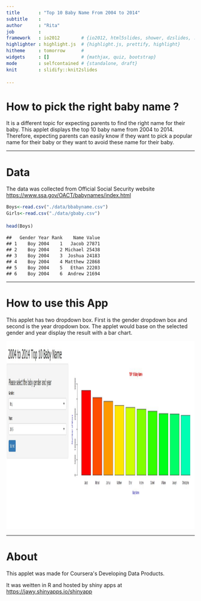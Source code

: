 ```yaml
---
title       : "Top 10 Baby Name From 2004 to 2014"
subtitle    : 
author      : "Rita"
job         : 
framework   : io2012        # {io2012, html5slides, shower, dzslides, ...}
highlighter : highlight.js  # {highlight.js, prettify, highlight}
hitheme     : tomorrow      # 
widgets     : []            # {mathjax, quiz, bootstrap}
mode        : selfcontained # {standalone, draft}
knit        : slidify::knit2slides

---
```

How to pick the right baby name ?
========================================

It is a different topic for expecting parents to find the right name for their baby. This applet displays the top 10 baby name from 2004 to 2014. Therefore, expecting parents can easily know if they want to pick a popular name for their baby or they want to avoid these name for their baby. 


----
Data
================================
The data was collected from Official Social Security website https://www.ssa.gov/OACT/babynames/index.html



```r
Boys<-read.csv("./data/bbabyname.csv")
Girls<-read.csv("./data/gbaby.csv")

head(Boys)
```

```
##   Gender Year Rank    Name Value
## 1    Boy 2004    1   Jacob 27871
## 2    Boy 2004    2 Michael 25438
## 3    Boy 2004    3  Joshua 24183
## 4    Boy 2004    4 Matthew 22868
## 5    Boy 2004    5   Ethan 22203
## 6    Boy 2004    6  Andrew 21694
```

---
How to use this App
============================

This applet has two dropdown box. First is the gender dropdown box and second is the year dropdown box. The applet would base on the selected gender and year display the result with a bar chart. 


<img src="name.JPG" width="1000px" height="500px" />

---
About
========================
This applet was made for Coursera's Developing Data Products.  

It was weitten in R and hosted by shiny apps at https://jawy.shinyapps.io/shinyapp



